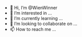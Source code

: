 - 👋 Hi, I’m @WienWinner
- 👀 I’m interested in ...
- 🌱 I’m currently learning ...
- 💞️ I’m looking to collaborate on ...
- 📫 How to reach me ...

<!---
WienWinner/WienWinner is a ✨ special ✨ repository because its `README.md` (this file) appears on your GitHub profile.
You can click the Preview link to take a look at your changes.
--->
